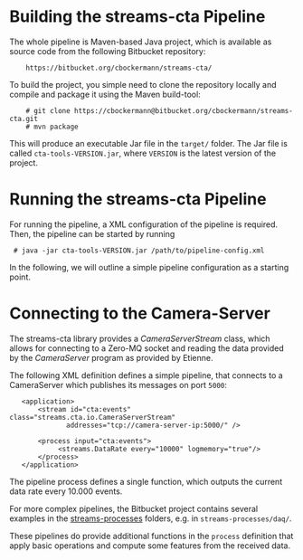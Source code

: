 # Building the streams-cta Pipeline

The whole pipeline is Maven-based Java project, which is available as source
code from the following Bitbucket repository:

	    https://bitbucket.org/cbockermann/streams-cta/


To build the project, you simple need to clone the repository locally and
compile and package it using the Maven build-tool:

        # git clone https://cbockermann@bitbucket.org/cbockermann/streams-cta.git
        # mvn package

This will produce an executable Jar file in the `target/` folder. The Jar file
is called `cta-tools-VERSION.jar`, where `VERSION` is the latest version of the
project.



# Running the streams-cta Pipeline

For running the pipeline, a XML configuration of the pipeline is required. Then,
the pipeline can be started by running

     # java -jar cta-tools-VERSION.jar /path/to/pipeline-config.xml

In the following, we will outline a simple pipeline configuration as a starting point.



# Connecting to the Camera-Server

The streams-cta library provides a *CameraServerStream* class, which allows for
connecting to a Zero-MQ socket and reading the data provided by the *CameraServer*
program as provided by Etienne.

The following XML definition defines a simple pipeline, that connects to a
CameraServer which publishes its messages on port `5000`:

       <application>
           <stream id="cta:events" class="streams.cta.io.CameraServerStream"
                  addresses="tcp://camera-server-ip:5000/" />

           <process input="cta:events">
                <streams.DataRate every="10000" logmemory="true"/>
           </process> 
       </application>


The pipeline process defines a single function, which outputs the current data
rate every 10.000 events.


For more complex pipelines, the Bitbucket project contains several examples
in the [streams-processes](https://bitbucket.org/cbockermann/streams-cta/src/58e53a9f0fbcb9c3199f9235ae9019c9ae981945/streams-processes/?at=master) folders, e.g. in `streams-processes/daq/`.

These pipelines do provide additional functions in the `process` definition
that apply basic operations and compute some features from the received data.
